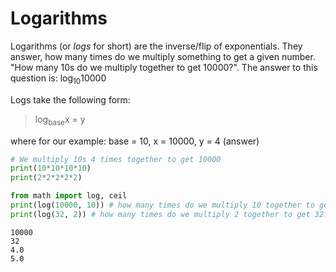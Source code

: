 # Logarithms

Logarithms (or *logs* for short) are the inverse/flip of exponentials. They answer, how many times do we multiply something to get a given number. "How many 10s do we multiply together to get 10000?". The answer to this question is: log<sub>10</sub>10000

Logs take the following form:

> log<sub>base</sub>x = y

where for our example:
base = 10,
x = 10000,
y = 4 (answer)

```python
# We multiply 10s 4 times together to get 10000
print(10*10*10*10)
print(2*2*2*2*2)

from math import log, ceil
print(log(10000, 10)) # how many times do we multiply 10 together to get 10000?
print(log(32, 2)) # how many times do we multiply 2 together to get 32?
```

    10000
    32
    4.0
    5.0
